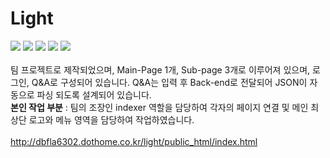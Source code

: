 # Light

<img src="https://img.shields.io/badge/HTML5-e34f26?style=flat&logo=html5&logoColor=fff"/> <img src="https://img.shields.io/badge/CSS3-green?style=flat&logo=css3&logoColor=fff"/> <img src="https://img.shields.io/badge/SCSS-CC6699?style=flat&logo=sass&logoColor=fff"/> <img src="https://img.shields.io/badge/jQuery-0769AD?style=flat&logo=jquery&logoColor=fff"/> <img src="https://img.shields.io/badge/JavaScript-F7DF1E?style=flat&logo=JavaScript&logoColor=fff"/> 
</br></br>
팀 프로젝트로 제작되었으며, Main-Page 1개, Sub-page 3개로 이루어져 있으며, 로그인, Q&A로 구성되어 있습니다. Q&A는 입력 후 Back-end로 전달되어 JSON이 자동으로 파싱 되도록 설계되어 있습니다.
</br><b>본인 작업 부분</b> : 팀의 조장인 indexer 역할을 담당하여 각자의 페이지 연결 및 메인 최상단 로고와 메뉴 영역을 담당하여 작업하였습니다.
</br></br>
http://dbfla6302.dothome.co.kr/light/public_html/index.html
